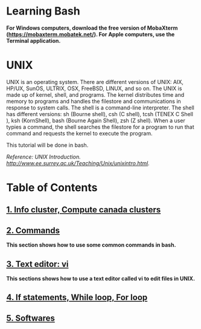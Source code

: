 # Learning Bash  
**For Windows computers, download the free version of MobaXterm (https://mobaxterm.mobatek.net/). For Apple computers, use the Terminal application.**

# UNIX
UNIX is an operating system. There are different versions of UNIX: AIX, HP/UX, SunOS, ULTRIX, OSX, FreeBSD, LINUX, and so on. The UNIX is made up of kernel, shell, and programs. The kernel distributes time and memory to programs and handles the filestore and communications in response to system calls. The shell is a command-line interpreter. The shell has different versions: sh (Bourne shell), csh (C shell), tcsh (TENEX C Shell
), ksh (KornShell), bash (Bourne Again Shell), zsh (Z shell). When a user typies a command, the shell searches the filestore for a program to run that command and requests the kernel to execute the program. 

This tutorial will be done in bash. 

*Reference: UNIX Introduction. http://www.ee.surrey.ac.uk/Teaching/Unix/unixintro.html.*

# Table of Contents
## [1. Info cluster, Compute canada clusters](https://github.com/sux21/Batstone_Lab_UNIX_Tutorial/blob/main/clusters.md)
## [2. Commands](https://github.com/sux21/Batstone_Lab_UNIX_Tutorial/blob/main/commands.md)
**This section shows how to use some common commands in bash.**
## [3. Text editor: vi](https://github.com/sux21/Batstone_Lab_UNIX_Tutorial/blob/main/editors.md)
**This sections shows how to use a text editor called vi to edit files in UNIX.** 
## [4. If statements, While loop, For loop](https://github.com/sux21/Batstone_Lab_UNIX_Tutorial/blob/main/loops.md)
## [5. Softwares](https://github.com/sux21/Batstone_Lab_UNIX_Tutorial/blob/main/softwares.md)
